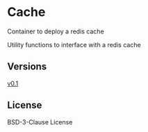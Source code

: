 # Cache

Container to deploy a redis cache

Utility functions to interface with a redis cache


## Versions

[v0.1](./v0.1/README.md)

## License

BSD-3-Clause License
